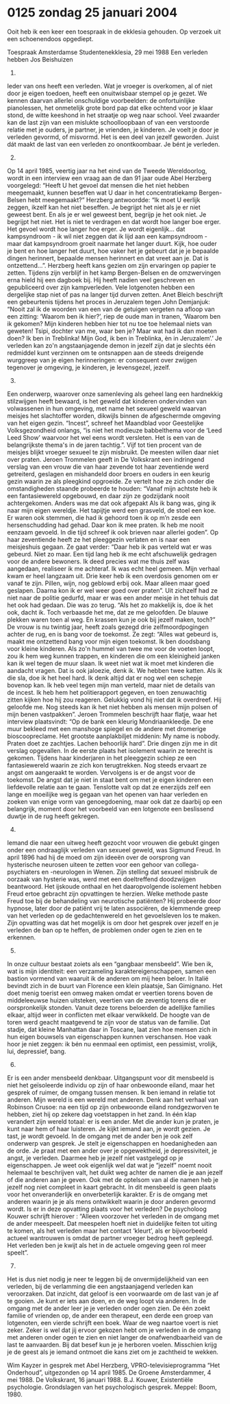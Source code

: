 # 0125 zondag 25 januari 2004
Ooit heb ik een keer een toespraak in de ekklesia gehouden. Op verzoek uit een schoenendoos opgediept.

Toespraak Amsterdamse Studentenekklesia, 29 mei 1988
Een verleden hebben
Jos Beishuizen

1.
Ieder van ons heeft een verleden. Wat je vroeger is overkomen, al of niet door je eigen toedoen, heeft een onuitwisbaar stempel op je gezet. We kennen daarvan allerlei onschuldige voorbeelden: de onfortuinlijke pianolessen, het onmetelijk grote bord pap dat elke ochtend voor je klaar stond, de witte keeshond in het straatje op weg naar school. Veel zwaarder kan de last zijn van een mislukte schoolloopbaan of van een verstoorde relatie met je ouders, je partner, je vrienden, je kinderen. Je voelt je door je verleden gevormd, of misvormd. Het is een deel van jezelf geworden. Juist dát maakt de last van een verleden zo onontkoombaar. Je bént je verleden.

2.
Op 14 april 1985, veertig jaar na het eind van de Tweede Wereldoorlog, wordt in een interview  een vraag aan de dan 91 jaar oude Abel Herzberg voorgelegd: “Heeft U het gevoel dat mensen die het niet hebben meegemaakt, kunnen beseffen wat U daar in het concentratiekamp Bergen-Belsen hebt meegemaakt?” Herzberg antwoordde: “Ik moet U eerlijk zeggen, ikzelf kan het niet beseffen. Je begrijpt het niet als je er niet geweest bent. En als je er wel geweest bent, begrijp je het ook niet. Je begrijpt het niet. Het is niet te verdragen en dat wordt hoe langer boe erger. Het gevoel wordt hoe langer hoe erger. Je wordt eigenlijk... dat kampsyndroom - ik wil niet zeggen dat ik lijd aan een kampsyndroom - maar dat kampsyndroom groeit naarmate het langer duurt. Kijk, hoe ouder je bent en hoe langer het duurt, hoe vaker het je gebeurt dat je je bepaalde dingen herinnert, bepaalde mensen herinnert en dat vreet aan je. Dat is ontzettend...”. Herzberg heeft kans gezien om zijn ervaringen op papier te zetten. Tijdens zijn verblijf in het kamp Bergen-Belsen en de omzwervingen erna hield hij een dagboek bij. Hij heeft nadien veel geschreven en gepubliceerd over zijn kampverleden. Vele lotgenoten hebben een dergelijke stap niet of pas na langer tijd durven zetten. Anet Bleich  beschrijft een gebeurtenis tijdens het proces in Jeruzalem tegen John Demjanjuk: “Nooit zal ik de woorden van een van de getuigen vergeten na afloop van een zitting: ‘Waarom ben ik hier?’, riep de oude man in tranen, ‘Waarom ben ik gekomen? Mijn kinderen hebben hier tot nu toe toe helemaal niets van geweten! Tsipi, dochter van me, waar ben je? Maar wat had ik dan moeten doen? Ik ben in Treblinka! Mijn God, ik ben in Treblinka, èn in Jeruzalem’.’ Je verleden kan zo'n angstaanjagende demon in jezelf zijn dat je slechts één redmiddel kunt verzinnen om te ontsnappen aan de steeds dreigende wurggreep van je eigen herinneringen: er consequent over zwijgen tegenover je omgeving, je kinderen, je levensgezel, jezelf.

3.
Een onderwerp, waarover onze samenleving als geheel lang een hardnekkig stilzwijgen heeft bewaard, is het geweld dat kinderen ondervinden van volwassenen in hun omgeving, met name het sexueel geweld waarvan meisjes het slachtoffer worden,	dikwijls	binnen de afgeschermde omgeving van het eigen gezin. “Incest”, schreef het Maandblad voor Geestelijke Volksgezondheid onlangs, “is niet het modieuze babbelthema voor de ‘Leed Leed Show’ waarvoor het wel eens wordt versleten. Het is een van de belangrijkste thema's in de jaren tachtig.”. Vijf tot tien procent van de meisjes blijkt vroeger sexueel te zijn misbruikt. De meesten willen daar niet over praten. Jeroen Trommelen geeft in De Volkskrant  een indringend verslag van een vrouw die van haar zevende tot haar zeventiende werd getreiterd, geslagen en mishandeld door broers en ouders in een keurig gezin waarin ze als pleegkind opgroeide. Ze vertelt hoe ze zich onder die omstandigheden staande probeerde te houden: “Vanaf mijn achtste heb ik een fantasiewereld opgebouwd, en daar zijn ze godzijdank nooit achtergekomen. Anders was me dat ook afgepakt Als ik bang was, ging ik naar mijn eigen wereldje. Het tapijtje werd een grasveld, de stoel een koe. Er waren ook stemmen, die had ik gehoord toen ik op m’n zesde een hersenschudding had gehad. Daar kon ik mee praten. Ik heb me nooit eenzaam gevoeld. In die tijd schreef ik ook brieven naar allerlei goden”. Op haar zeventiende heeft ze het pleeggezin verlaten en is naar een meisjeshuis gegaan. Ze gaat verder: “Daar heb ik pas verteld wat er was gebeurd. Niet zo maar. Een tijd lang heb ik me echt afschuwelijk gedragen voor de andere bewoners. Ik deed precies wat me thuis zelf was aangedaan, realiseer ik me achteraf. Ik was echt heel gemeen. Mijn verhaal kwam er heel langzaam uit. Drie keer heb ik een overdosis genomen om er vanaf te zijn. Pillen, wijn, nog geblowd erbij ook. Maar alleen maar goed geslapen. Daarna kon ik er wel weer goed over praten”. Uit zichzelf had ze niet naar de politie gedurfd, maar er was een ander meisje in het tehuis dat het ook had gedaan. Die was zo terug. “Als het zo makkelijk is, doe ik het ook, dacht ik. Toch verbaasde het me, dat ze me geloofden. De blauwe plekken waren toen al weg. En krassen kun je ook bij jezelf maken, toch?” De vrouw is nu twintig jaar, heeft zoals gezegd drie zelfmoordpogingen achter de rug, en is bang voor de toekomst. Ze zegt: “Alles wat gebeurd is, maakt me ontzettend bang voor mijn eigen toekomst. Ik ben doodsbang voor kleine kinderen. Als zo'n hummel van twee me voor de voeten loopt, zou ik hem weg kunnen trappen, en kinderen die om een kleinigheid janken kan ik wel tegen de muur slaan. Ik weet niet wat ik moet met kinderen die aandacht vragen. Dat is ook jaloezie, denk ik. We hebben twee katten. Als ik die sla, doe ik het heel hard. Ik denk altijd dat er nog wel een schepje bovenop kan. Ik heb veel tegen mijn man verteld, maar niet de details van de incest. Ik heb hem het politierapport gegeven, en toen zenuwachtig zitten kijken hoe hij zou reageren. Gelukkig vond hij niet dat ik overdreef. Hij geloofde me. Nog steeds kan ik het niet hebben als mensen mijn polsen of mijn benen vastpakken”. Jeroen Trommelen beschrijft haar flatje, waar het interview plaatsvindt: “Op de bank een kleurig Mondriaankleedje. De ene muur bekleed met een manshoge spiegel en de andere met dromerige bioscoopreclame. Het grootste aanplakbiljet middenin: My name is nobody. Praten doet ze zachtjes. Lachen behoorlijk hard”.
Drie dingen zijn me in dit verslag opgevallen. In de eerste plaats het isolement waarin ze terecht is gekomen. Tijdens haar kinderjaren in het pleeggezin schiep ze een fantasiewereld waarin ze zich kon terugtrekken. Nog steeds ervaart ze angst om aangeraakt te worden. Vervolgens is er de angst voor de toekomst. De angst dat je niet in staat bent om met je eigen kinderen een liefdevolle relatie aan te gaan. Tenslotte valt op dat ze enerzijds zelf een lange en moeilijke weg is gegaan van het openen van haar verleden en zoeken van enige vorm van genoegdoening, maar ook dat ze daarbij op een belangrijk, moment door het voorbeeld van een lotgenote een beslissend duwtje in de rug heeft gekregen.

4.
Iemand die naar een uitweg heeft gezocht voor vrouwen die gebukt gingen onder een ondraaglijk verleden van sexueel geweld, was Sigmund Freud. In april 1896 had hij de moed om zijn ideeën over de oorsprong van hysterische neurosen uiteen te zetten voor een gehoor van collega-psychiaters en -neurologen in Wenen. Zijn stelling dat sexueel misbruik de oorzaak van hysterie was, werd met een doeltreffend doodzwijgen beantwoord. Het ijskoude onthaal en het daaropvolgende isolement hebben Freud ertoe gebracht zijn opvattingen te herzien. Welke methode paste Freud toe bij de behandeling van neurotische patiënten? Hij probeerde door hypnose, later door de patiënt vrij te laten associëren, de klemmende greep van het verleden op de gedachtenwereld en het gevoelsleven los te maken. Zijn opvatting was dat het mogelijk is om door het gesprek over jezelf en je verleden de ban op te heffen, de problemen onder ogen te zien en te erkennen.

5.
In onze cultuur bestaat zoiets als een “gangbaar mensbeeld”. Wie ben ik, wat is mijn identiteit: een verzameling karaktereigenschappen, samen een bastion vormend van waaruit ik de anderen om mij heen beloer. In Italië bevindt zich in de buurt van Florence een klein plaatsje, San Gimignano. Het doet menig toerist een omweg maken omdat er veertien torens boven de middeleeuwse huizen uitsteken, veertien van de zeventig torens die er oorspronkelijk stonden. Vanuit deze torens beloerden de adellijke families elkaar, altijd weer in conflicten met elkaar verwikkeld. De hoogte van de toren werd geacht maatgevend te zijn voor de status van de familie. Dat stadje, dat kleine Manhattan daar in Toscane, laat zien hoe mensen zich in hun eigen bouwsels van eigenschappen kunnen verschansen. Hoe vaak hoor je niet zeggen: ik bén nu eenmaal een optimist, een pessimist, vrolijk, lui, depressief, bang.

6.
Er is een ander mensbeeld denkbaar. Uitgangspunt voor dit mensbeeld is niet het geïsoleerde individu op zijn of haar onbewoonde eiland, maar het gesprek of ruimer, de omgang tussen mensen. Ik ben iemand in relatie tot anderen. Mijn wereld is een wereld met anderen. Denk aan het verhaal van Robinson Crusoe: na een tijd op zijn onbewoonde eiland rondgezworven te hebben, ziet hij op zekere dag voetstappen in het zand. In één klap verandert zijn wereld totaal: er is een ander. Met die ander kun je praten, je kunt naar hem of haar luisteren. Je kijkt iemand aan, je wordt gezien. Je tast, je wordt gevoeld. In de omgang met de ander ben je ook zelf onderwerp van gesprek. Je stelt je eigenschappen en hoedanigheden aan de orde. Je praat met een ander over je opgewektheid, je depressiviteit, je angst, je verleden. Daarmee heb je jezelf niet vastgelegd op je eigenschappen. Je weet ook eigenlijk wel dat wat je “jezelf” noemt nooit helemaal te beschrijven valt, het duikt weg achter de namen die je aan jezelf of die anderen aan je geven. Ook met de optelsom van al die namen heb je jezelf nog niet compleet in kaart gebracht. In dit mensbeeld is geen plaats voor het onveranderlijk en onverbeterlijk karakter. Er is de omgang met anderen waarin je je als mens ontwikkelt waarin je door anderen gevormd wordt. Is er in deze opvatting plaats voor het verleden? De psycholoog Kouwer schrijft hierover : “Alleen voorzover het verleden in de omgang met de ander meespeelt. Dat meespelen hoeft niet in duidelijke feiten tot uiting te komen, als het verleden maar het contact ‘kleurt’, als er bijvoorbeeld actueel wantrouwen is omdat de partner vroeger bedrog heeft gepleegd. Het verleden ben je kwijt als het in de actuele omgeving geen rol meer speelt”.

7.
Het is dus niet nodig je neer te leggen bij de onvermijdelijkheid van een verleden, bij de verlamming die een angstaanjagend verleden kan veroorzaken. Dat inzicht, dat geloof is een voorwaarde om de last van je af te gooien. Je kunt er iets aan doen, en de weg loopt via anderen. In de omgang met de ander leer je je verleden onder ogen zien. De één zoekt familie of vrienden op, de ander een therapeut, een derde een groep van lotgenoten, een vierde schrijft een boek. Waar de weg naartoe voert is niet zeker. Zeker is wel dat jij ervoor gekozen hebt om je verleden in de omgang met anderen onder ogen te zien en niet langer de onafwendbaarheid van de last te aanvaarden. Bij dat besef kun je je herboren voelen. Misschien krijg je de geest als je iemand ontmoet die kans ziet om je zachtheid te wekken.

Wim Kayzer in gesprek met Abel Herzberg, VPRO-televisieprogramma “Het Onderhoud”, uitgezonden op 14 april 1985.
De Groene Amsterdammer, 4 mei 1988.
De Volkskrant, 16 januari 1988.
B.J. Kouwer, Existentiële psychologie. Grondslagen van het psychologisch gesprek. Meppel: Boom, 1980.